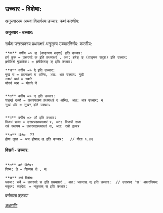 
## उच्चार - विशेषा:

अनुस्वारस्य अथवा विसर्गस्य उच्चार: कथं करणीय:

#### अनुस्वार - उच्चार:

सर्वदा उत्तरपदस्य प्रथमाक्षरं अनुसृत्य उच्चारनिर्णय: करणीय: 

```
**क** वर्गीय => ङ् (वाङ्ग्मय सदृश) इति उच्चार: 
हर्षं कुरु = उत्तरपदे क इति प्रथमाक्षरं , अत: हर्षङ् ङ् (वाङ्मय सदृश) इति उच्चार:
हृषीकेशं गुडाकेश: = हृषीकेशङ् ङ् इति उच्चार:

**च** वर्गीय => ऐ इति उच्चार:
मुखं च = प्रथमाक्षरं च अस्ति, अत: अत्र उच्चार: मुखै
सशरं चापं = सशरै
यौवनं जरा = यौवनै नै 


**त** वर्गीय => न् इति उच्चार: 
शङ्खं दध्मौ = उत्तरपदस्य प्रथमाक्षरं द अस्ति, अत: अत्र उच्चार: न्
सुखं धीरं = सुखन् इति उच्चार:


**य** वर्गीय => औ इति उच्चार:
विजयं राजा = उत्तरपदप्रथमाक्षरं र, अत: विजयौ राजा
रथं स्थापय = उत्तरपदप्रथमाक्षरं स, अत: रथौ इत्यत्र

**ल** विशेष  ??
ह्येषां लुप्त = अत्र ह्येषाल् ल् इति उच्चार:   // गीता १.४२ 
```


#### विसर्ग - उच्चार:

```

**त** वर्ण विशेष:
शिष्य: ते = शिष्यस् ते , स् 

**स** वर्ण विशेष:
भवन्त: सर्वे = उत्तरपदे स इति प्रथमाक्षरं , अत: भवन्तस् स् इति उच्चार:  // उत्तरपद 'स' अक्षरनियम:
नकुल: सहदेव: = नकुलस् स् इति उच्चार:
```



वर्णमाला द्रष्टव्या

[अक्षराणि](./?t=letters)
